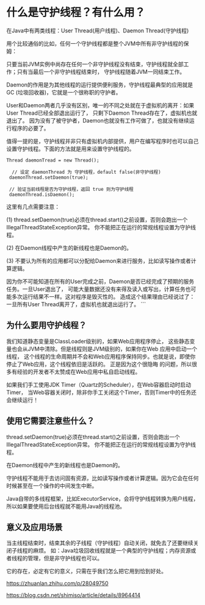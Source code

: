 

# 什么是守护线程？有什么用？

在Java中有两类线程：User Thread(用户线程)、Daemon Thread(守护线程) 

用个比较通俗的比如，任何一个守护线程都是整个JVM中所有非守护线程的保姆：

只要当前JVM实例中尚存在任何一个非守护线程没有结束，守护线程就全部工作；只有当最后一个非守护线程结束时，
守护线程随着JVM一同结束工作。

Daemon的作用是为其他线程的运行提供便利服务，守护线程最典型的应用就是 GC (垃圾回收器)，它就是一个很称职的守护者。

User和Daemon两者几乎没有区别，唯一的不同之处就在于虚拟机的离开：如果 User Thread已经全部退出运行了，
只剩下Daemon Thread存在了，虚拟机也就退出了。 因为没有了被守护者，Daemon也就没有工作可做了，也就没有继续运行程序的必要了。


值得一提的是，守护线程并非只有虚拟机内部提供，用户在编写程序时也可以自己设置守护线程。下面的方法就是用来设置守护线程的。 

``` 
Thread daemonTread = new Thread();  
   
  // 设定 daemonThread 为 守护线程，default false(非守护线程)  
 daemonThread.setDaemon(true);  
   
 // 验证当前线程是否为守护线程，返回 true 则为守护线程  
 daemonThread.isDaemon(); 
```

这里有几点需要注意： 

(1) thread.setDaemon(true)必须在thread.start()之前设置，否则会跑出一个IllegalThreadStateException异常。
你不能把正在运行的常规线程设置为守护线程。

(2) 在Daemon线程中产生的新线程也是Daemon的。 

(3) 不要认为所有的应用都可以分配给Daemon来进行服务，比如读写操作或者计算逻辑。 

因为你不可能知道在所有的User完成之前，Daemon是否已经完成了预期的服务任务。一旦User退出了，
可能大量数据还没有来得及读入或写出，计算任务也可能多次运行结果不一样。这对程序是毁灭性的。
造成这个结果理由已经说过了：一旦所有User Thread离开了，虚拟机也就退出运行了。 ```

## 为什么要用守护线程？

我们知道静态变量是ClassLoader级别的，如果Web应用程序停止，
这些静态变量也会从JVM中清除。但是线程则是JVM级别的，如果你在Web 应用中启动一个线程，
这个线程的生命周期并不会和Web应用程序保持同步。也就是说，即使你停止了Web应用，这个线程依旧是活跃的。
正是因为这个很隐晦 的问题，所以很多有经验的开发者不太赞成在Web应用中私自启动线程。

如果我们手工使用JDK Timer（Quartz的Scheduler），在Web容器启动时启动Timer，
当Web容器关闭时，除非你手工关闭这个Timer，否则Timer中的任务还会继续运行！

## 使用它需要注意些什么？ 

thread.setDaemon(true)必须在thread.start()之前设置，否则会跑出一个IllegalThreadStateException异常。
你不能把正在运行的常规线程设置为守护线程。

在Daemon线程中产生的新线程也是Daemon的。

守护线程不能用于去访问固有资源，比如读写操作或者计算逻辑。因为它会在任何时候甚至在一个操作的中间发生中断。

Java自带的多线程框架，比如ExecutorService，会将守护线程转换为用户线程，所以如果要使用后台线程就不能用Java的线程池。

## 意义及应用场景

当主线程结束时，结束其余的子线程（守护线程）自动关闭，就免去了还要继续关闭子线程的麻烦。
如：Java垃圾回收线程就是一个典型的守护线程；内存资源或者线程的管理，但是非守护线程也可以。

它的存在，必定有它的意义，只需在乎我们怎么把它用到恰到好处。

<https://zhuanlan.zhihu.com/p/28049750>

<https://blog.csdn.net/shimiso/article/details/8964414>

